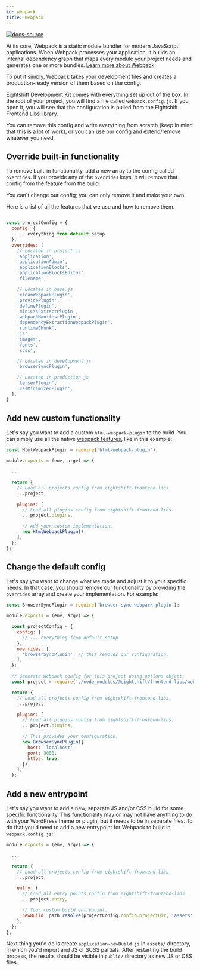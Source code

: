 ```yaml
---
id: webpack
title: Webpack
---
```


[![docs-source](https://img.shields.io/badge/source-eightshift--frontend--libs-yellow?style=for-the-badge&logo=javascript&labelColor=2a2a2a)](https://github.com/uandhgroup/eightshift-frontend-libs/tree/5.0.0)

At its core, Webpack is a static module bundler for modern JavaScript applications. When Webpack processes your application, it builds an internal dependency graph that maps every module your project needs and generates one or more bundles. [Learn more about Webpack](https://webpack.js.org/concepts/).

To put it simply, Webpack takes your development files and creates a production-ready version of them based on the config.

Eightshift Development Kit comes with everything set up out of the box. In the root of your project, you will find a file called `webpack.config.js`. If you open it, you will see that the configuration is pulled from the Eightshift Frontend Libs library.

You can remove this config and write everything from scratch (keep in mind that this is a lot of work), or you can use our config and extend/remove whatever you need.

## Override built-in functionality

To remove built-in functionality, add a new array to the config called `overrides`.
If you provide any of the `overrides` keys, it will remove that config from the feature from the build.

You can't change our config; you can only remove it and make your own.

Here is a list of all the features that we use and how to remove them.

```js

const projectConfig = {
  config: {
    ... everything from default setup
  },
  overrides: [
    // Located in project.js
    'application',
    'applicationAdmin',
    'applicationBlocks',
    'applicationBlocksEditor',
    'filename',

    // Located in base.js
    'cleanWebpackPlugin',
    'providePlugin',
    'definePlugin',
    'miniCssExtractPlugin',
    'webpackManifestPlugin',
    'dependencyExtractionWebpackPlugin',
    'runtimeChunk',
    'js',
    'images',
    'fonts',
    'scss',

    // Located in development.js
    'browserSyncPlugin',

    // Located in production.js
    'terserPlugin',
    'cssMinimizerPlugin',
  ],
}
```

## Add new custom functionality

Let's say you want to add a custom `html-webpack-plugin` to the build. You can simply use all the native [webpack features](https://webpack.js.org/guides/), like in this example:

```js
const HtmlWebpackPlugin = require('html-webpack-plugin');

module.exports = (env, argv) => {

  ...

  return {
    // Load all projects config from eightshift-frontend-libs.
    ...project,

    plugins: [
      // Load all plugins config from eightshift-frontend-libs.
      ...project.plugins,

      // Add your custom implementation.
      new HtmlWebpackPlugin(),
    ],
  };
};
```

## Change the default config

Let's say you want to change what we made and adjust it to your specific needs. In that case, you should remove our functionality by providing the `overrides` array and create your implementation. For example:

```js
const BrowserSyncPlugin = require('browser-sync-webpack-plugin');

module.exports = (env, argv) => {

  const projectConfig = {
    config: {
      // ... everything from default setup
    },
    overrides: [
      'browserSyncPlugin', // this removes our configuration.
    ],
  };

  // Generate Webpack config for this project using options object.
  const project = require('./node_modules/@eightshift/frontend-libs/webpack')(argv.mode, projectConfig);

  return {
    // Load all projects config from eightshift-frontend-libs.
    ...project,

    plugins: [
      // Load all plugins config from eightshift-frontend-libs.
      ...project.plugins,

      // This provides your configuration.
      new BrowserSyncPlugin({
        host: 'localhost',
        port: 3000,
        https: true,
      }),
    ],
  };
```

## Add a new entrypoint

Let's say you want to add a new, separate JS and/or CSS build for some specific functionality. This functionality may or may not have anything to do with your WordPress theme or plugin, but it needs to be in separate files. To do that you'd need to add a new entrypoint for Webpack to build in `webpack.config.js`:

```js
module.exports = (env, argv) => {

  ...

  return {
    // Load all projects config from eightshift-frontend-libs.
    ...project,

    entry: {
      // Load all entry points config from eightshift-frontend-libs.
      ...project.entry,

      // Your custom build entrypoint.
      newBuild: path.resolve(projectConfig.config.projectDir, 'assets', 'application-newBuild.js'),
    },
  };
};
```

Next thing you'd do is create `application-newBuild.js` in `assets/` directory, in which you'd import and JS or SCSS partials. After restarting the build process, the results should be visible in `public/` directory as new JS or CSS files.
